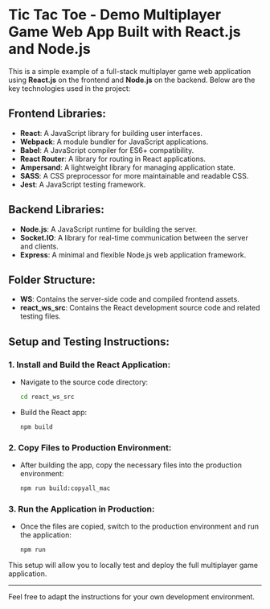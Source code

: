 # Tic Tac Toe - Demo Multiplayer Game Web App Built with React.js and Node.js

This is a simple example of a full-stack multiplayer game web application using **React.js** on the frontend and **Node.js** on the backend. Below are the key technologies used in the project:

## Frontend Libraries:
- **React**: A JavaScript library for building user interfaces.
- **Webpack**: A module bundler for JavaScript applications.
- **Babel**: A JavaScript compiler for ES6+ compatibility.
- **React Router**: A library for routing in React applications.
- **Ampersand**: A lightweight library for managing application state.
- **SASS**: A CSS preprocessor for more maintainable and readable CSS.
- **Jest**: A JavaScript testing framework.

## Backend Libraries:
- **Node.js**: A JavaScript runtime for building the server.
- **Socket.IO**: A library for real-time communication between the server and clients.
- **Express**: A minimal and flexible Node.js web application framework.

## Folder Structure:
- **WS**: Contains the server-side code and compiled frontend assets.
- **react_ws_src**: Contains the React development source code and related testing files.

## Setup and Testing Instructions:

### 1. Install and Build the React Application:
   - Navigate to the source code directory:
     ```bash
     cd react_ws_src
     ```
   - Build the React app:
     ```bash
     npm build
     ```

### 2. Copy Files to Production Environment:
   - After building the app, copy the necessary files into the production environment:
     ```bash
     npm run build:copyall_mac
     ```

### 3. Run the Application in Production:
   - Once the files are copied, switch to the production environment and run the application:
     ```bash
     npm run
     ```

This setup will allow you to locally test and deploy the full multiplayer game application.

---

Feel free to adapt the instructions for your own development environment.
